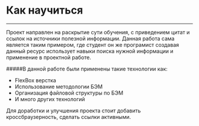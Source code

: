 # Как научиться
___
Проект направлен на раскрытие сути обучения, с приведением цитат и ссылок на источники полезной информации.
Данная работа сама является таким примером, где студент он же програмист создавая данный ресурс использует навыки поиска нужной информации и применение в проектной работе.

#####В данной работе были применены такие технологии как:
+ FlexBox верстка
+ Использование методологии БЭМ
+ Организация файловой структуры по БЭМ
+ И много других технологий

Для доработки и улучшения проекта стоит добавить кроссбраузерность, сделать ссылки активными.
